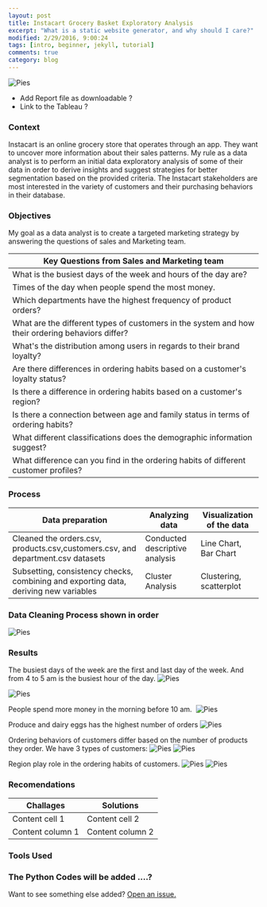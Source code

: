 ```yaml
---
layout: post
title: Instacart Grocery Basket Exploratory Analysis 
excerpt: "What is a static website generator, and why should I care?"
modified: 2/29/2016, 9:00:24
tags: [intro, beginner, jekyll, tutorial]
comments: true
category: blog
---
```




![Pies](https://morwarid1.github.io/images/instacart_images/bk.png) 



- Add Report file as downloadable ?
- Link to the Tableau ?



### Context 
Instacart is an online grocery store that operates through an app. They want to uncover more information about their sales patterns. My rule as a data analyst is to perform an initial data exploratory analysis of some of their data in order to derive insights and suggest strategies for better segmentation based on the provided criteria. The Instacart stakeholders are most interested in the variety of customers and their purchasing behaviors in their database. 


### Objectives
My goal as a data analyst is to create a targeted marketing strategy by answering the questions of sales and Marketing team.


Key Questions from Sales and Marketing team |
---------------------------------------------------|
What is the busiest days of the week and hours of the day are? |
Times of the day when people spend the most money. |
Which departments have the highest frequency of product orders? |
What are the different types of customers in the system and how their ordering behaviors differ? |
What's the distribution among users in regards to their brand loyalty? |
Are there differences in ordering habits based on a customer's loyalty status? |
Is there a difference in ordering habits based on a customer's region? |
Is there a connection between age and family status in terms of ordering habits? |
What different classifications does the demographic information suggest? |
What difference can you find in the ordering habits of different customer profiles? |


### Process 

Data preparation | Analyzing data |  Visualization of the data
------------ | ------------- | -------------
Cleaned the orders.csv, products.csv,customers.csv, and department.csv datasets | Conducted descriptive analysis | Line Chart, Bar Chart
Subsetting, consistency checks, combining and exporting data, deriving new variables | Cluster Analysis | Clustering, scatterplot 

### Data Cleaning Process shown in order
![Pies](https://morwarid1.github.io/images/instacart_images/population_flow.png) 




  
  
### Results
The busiest days of the week are the first and last day of the week. And from 4 to 5 am is the busiest hour of the day. 
![Pies](https://morwarid1.github.io/images/instacart_images/avgspentweek_loyalcust.png) 

![Pies](https://morwarid1.github.io/images/instacart_images/avgspent_loyalcust.png) 



People spend more money in the morning before 10 am. 
![Pies](https://morwarid1.github.io/images/instacart_images/C_order_Hour.png) 

Produce and dairy eggs has the highest number of orders
![Pies](https://morwarid1.github.io/images/instacart_images/depart_ord.png) 

Ordering behaviors of customers differ based on the number of products they order.
We have 3 types of customers: 
![Pies](https://morwarid1.github.io/images/instacart_images/loyaly_flag.png) 
![Pies](https://morwarid1.github.io/images/instacart_images/C_Customers.png) 

Region play role in the ordering habits of customers. 
![Pies](https://morwarid1.github.io/images/instacart_images/C_Region.png) 
![Pies](https://morwarid1.github.io/images/instacart_images/Region_income.png) 







### Recomendations

Challages | Solutions
------------ | -------------
Content cell 1 | Content cell 2
Content column 1 | Content column 2

### Tools Used 





### The Python Codes will be added ....?

Want to see something else added? <a href="https://github.com/poole/poole/issues/new">Open an issue.</a>
